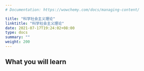 ```yaml
---
# Documentation: https://wowchemy.com/docs/managing-content/

title: "科学社会主义理论"
linktitle: "科学社会主义理论"
date: 2021-07-17T19:24:02+08:00
type: docs
summary: ""
weight: 200
---
```


<!--more-->

## What you will learn

